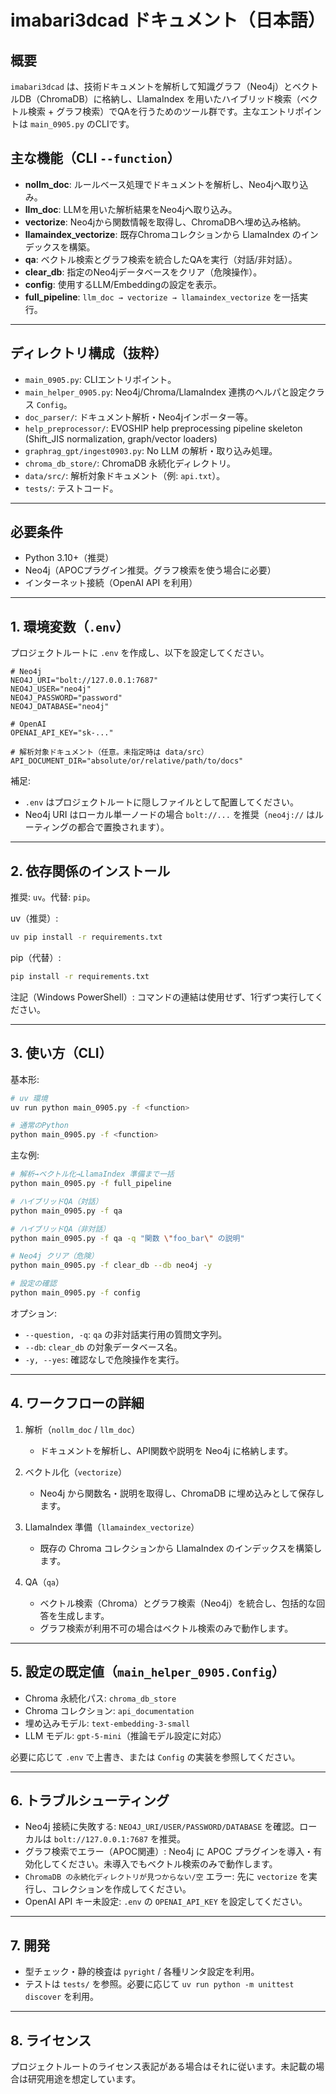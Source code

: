 # imabari3dcad ドキュメント（日本語）

## 概要

`imabari3dcad` は、技術ドキュメントを解析して知識グラフ（Neo4j）とベクトルDB（ChromaDB）に格納し、LlamaIndex を用いたハイブリッド検索（ベクトル検索 + グラフ検索）でQAを行うためのツール群です。主なエントリポイントは `main_0905.py` のCLIです。

## 主な機能（CLI `--function`）

- **nollm_doc**: ルールベース処理でドキュメントを解析し、Neo4jへ取り込み。
- **llm_doc**: LLMを用いた解析結果をNeo4jへ取り込み。
- **vectorize**: Neo4jから関数情報を取得し、ChromaDBへ埋め込み格納。
- **llamaindex_vectorize**: 既存Chromaコレクションから LlamaIndex のインデックスを構築。
- **qa**: ベクトル検索とグラフ検索を統合したQAを実行（対話/非対話）。
- **clear_db**: 指定のNeo4jデータベースをクリア（危険操作）。
- **config**: 使用するLLM/Embeddingの設定を表示。
- **full_pipeline**: `llm_doc → vectorize → llamaindex_vectorize` を一括実行。

---

## ディレクトリ構成（抜粋）

- `main_0905.py`: CLIエントリポイント。
- `main_helper_0905.py`: Neo4j/Chroma/LlamaIndex 連携のヘルパと設定クラス `Config`。
- `doc_parser/`: ドキュメント解析・Neo4jインポーター等。
- `help_preprocessor/`: EVOSHIP help preprocessing pipeline skeleton (Shift_JIS normalization, graph/vector loaders)
- `graphrag_gpt/ingest0903.py`: No LLM の解析・取り込み処理。
- `chroma_db_store/`: ChromaDB 永続化ディレクトリ。
- `data/src/`: 解析対象ドキュメント（例: `api.txt`）。
- `tests/`: テストコード。

---

## 必要条件

- Python 3.10+（推奨）
- Neo4j（APOCプラグイン推奨。グラフ検索を使う場合に必要）
- インターネット接続（OpenAI API を利用）

---

## 1. 環境変数（`.env`）

プロジェクトルートに `.env` を作成し、以下を設定してください。

```env
# Neo4j
NEO4J_URI="bolt://127.0.0.1:7687"
NEO4J_USER="neo4j"
NEO4J_PASSWORD="password"
NEO4J_DATABASE="neo4j"

# OpenAI
OPENAI_API_KEY="sk-..."

# 解析対象ドキュメント（任意。未指定時は data/src）
API_DOCUMENT_DIR="absolute/or/relative/path/to/docs"
```

補足:

- `.env` はプロジェクトルートに隠しファイルとして配置してください。
- Neo4j URI はローカル単一ノードの場合 `bolt://...` を推奨（`neo4j://` はルーティングの都合で置換されます）。

---

## 2. 依存関係のインストール

推奨: `uv`。代替: `pip`。

uv（推奨）:

```bash
uv pip install -r requirements.txt
```

pip（代替）:

```bash
pip install -r requirements.txt
```

注記（Windows PowerShell）: コマンドの連結は使用せず、1行ずつ実行してください。

---

## 3. 使い方（CLI）

基本形:

```bash
# uv 環境
uv run python main_0905.py -f <function>

# 通常のPython
python main_0905.py -f <function>
```

主な例:

```bash
# 解析→ベクトル化→LlamaIndex 準備まで一括
python main_0905.py -f full_pipeline

# ハイブリッドQA（対話）
python main_0905.py -f qa

# ハイブリッドQA（非対話）
python main_0905.py -f qa -q "関数 \"foo_bar\" の説明"

# Neo4j クリア（危険）
python main_0905.py -f clear_db --db neo4j -y

# 設定の確認
python main_0905.py -f config
```

オプション:

- `--question, -q`: `qa` の非対話実行用の質問文字列。
- `--db`: `clear_db` の対象データベース名。
- `-y, --yes`: 確認なしで危険操作を実行。

---

## 4. ワークフローの詳細

1. 解析（`nollm_doc` / `llm_doc`）

   - ドキュメントを解析し、API関数や説明を Neo4j に格納します。

2. ベクトル化（`vectorize`）

   - Neo4j から関数名・説明を取得し、ChromaDB に埋め込みとして保存します。

3. LlamaIndex 準備（`llamaindex_vectorize`）

   - 既存の Chroma コレクションから LlamaIndex のインデックスを構築します。

4. QA（`qa`）

   - ベクトル検索（Chroma）とグラフ検索（Neo4j）を統合し、包括的な回答を生成します。
   - グラフ検索が利用不可の場合はベクトル検索のみで動作します。

---

## 5. 設定の既定値（`main_helper_0905.Config`）

- Chroma 永続化パス: `chroma_db_store`
- Chroma コレクション: `api_documentation`
- 埋め込みモデル: `text-embedding-3-small`
- LLM モデル: `gpt-5-mini`（推論モデル設定に対応）

必要に応じて `.env` で上書き、または `Config` の実装を参照してください。

---

## 6. トラブルシューティング

- Neo4j 接続に失敗する: `NEO4J_URI/USER/PASSWORD/DATABASE` を確認。ローカルは `bolt://127.0.0.1:7687` を推奨。
- グラフ検索でエラー（APOC関連）: Neo4j に APOC プラグインを導入・有効化してください。未導入でもベクトル検索のみで動作します。
- `ChromaDB の永続化ディレクトリが見つからない/空` エラー: 先に `vectorize` を実行し、コレクションを作成してください。
- OpenAI API キー未設定: `.env` の `OPENAI_API_KEY` を設定してください。

---

## 7. 開発

- 型チェック・静的検査は `pyright` / 各種リンタ設定を利用。
- テストは `tests/` を参照。必要に応じて `uv run python -m unittest discover` を利用。

---

## 8. ライセンス

プロジェクトルートのライセンス表記がある場合はそれに従います。未記載の場合は研究用途を想定しています。
